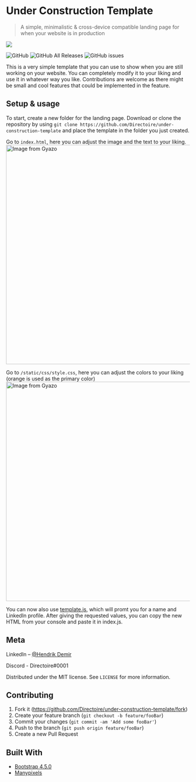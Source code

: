 # Under Construction Template
> A simple, minimalistic & cross-device compatible landing page for when your website is in production

<img src="https://github.com/Directoire/under-construction-template/blob/master/demo.png"/>

![GitHub](https://img.shields.io/github/license/Directoire/under-construction-template)
![GitHub All Releases](https://img.shields.io/github/downloads/Directoire/under-construction-template/total)
![GitHub issues](https://img.shields.io/github/issues/Directoire/under-construction-template)

This is a very simple template that you can use to show when you are still working on your website. You can completely modify it to your liking and use it in whatever way you like. Contributions are welcome as there might be small and cool features that could be implemented in the feature.

## Setup & usage

To start, create a new folder for the landing page. Download or clone the repository by using `git clone https://github.com/Directoire/under-construction-template` and place the template in the folder you just created.

Go to `index.html`, here you can adjust the image and the text to your liking.
<img src="https://i.gyazo.com/7a1001014e1ad4ec3466c73a5fd37bc6.gif" alt="Image from Gyazo" width="600"/>


Go to `/static/css/style.css`, here you can adjust the colors to your liking (orange is used as the primary color)
<img src="https://i.gyazo.com/e7fab16ea2279e11559b6d7b615ad405.gif" alt="Image from Gyazo" width="600"/>

You can now also use [template.js](https://github.com/Directoire/under-construction-template/blob/master/template.js), which will promt you for a name and LinkedIn profile. After giving the requested values, you can copy the new HTML from your console and paste it in index.js.

## Meta

LinkedIn – [@Hendrik Demir](https://www.linkedin.com/in/efehandemir/)

Discord - Directoire#0001

Distributed under the MIT license. See ``LICENSE`` for more information.

## Contributing

1. Fork it (<https://github.com/Directoire/under-construction-template/fork>)
2. Create your feature branch (`git checkout -b feature/fooBar`)
3. Commit your changes (`git commit -am 'Add some fooBar'`)
4. Push to the branch (`git push origin feature/fooBar`)
5. Create a new Pull Request

## Built With
- [Bootstrap 4.5.0](https://getbootstrap.com/)
- [Manypixels](https://www.manypixels.co/)
